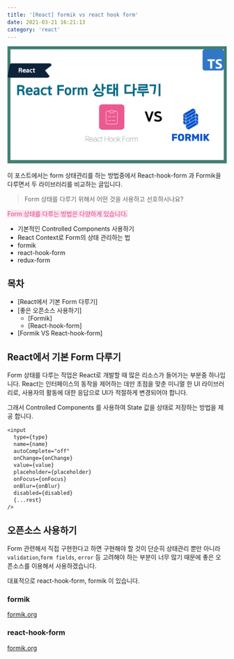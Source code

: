 ```yaml
---
title: '[React] formik vs react hook form'
date: 2021-03-21 16:21:13
category: 'react'
---
```


![img](./images/form/form.jpg)

이 포스트에서는 form 상태관리를 하는 방법중에서 React-hook-form 과 Formik을 다루면서 두 라이브러리를 비교하는 글입니다.

> Form 상태를 다루기 위해서 어떤 것을 사용하고 선호하시나요?

<span class="dash" style="background-color: #f3bed366;color: #e83e8c; text-decoration: dashed"> Form 상태를 다루는 방법은 다양하게 있습니다.
</span>

- 기본적인 Controlled Components 사용하기
- React Context로 Form의 상태 관리하는 법
- formik
- react-hook-form
- redux-form

## 목차

- [React에서 기본 Form 다루기]
- [좋은 오픈소스 사용하기]
  - [Formik]
  - [React-hook-form]
- [Formik VS React-hook-form]

## React에서 기본 Form 다루기

Form 상태를 다루는 작업은 React로 개발할 때 많은 리소스가 들어가는 부분중 하나입니다.
React는 인터페이스의 동작을 제어하는 ​​데만 초점을 맞춘 미니멀 한 UI 라이브러리로, 사용자의 활동에 대한 응답으로 UI가 적절하게 변경되어야 합니다.

그래서 Controlled Components 를 사용하여 State 값을 상태로 저장하는 방법을 제공 합니다.

```tsx
<input
  type={type}
  name={name}
  autoComplete="off"
  onChange={onChange}
  value={value}
  placeholder={placeholder}
  onFocus={onFocus}
  onBlur={onBlur}
  disabled={disabled}
  {...rest}
/>
```

## 오픈소스 사용하기

Form 관련해서 직접 구현한다고 하면 구현해야 할 것이 단순히 상태관리 뿐만 아니라 `validation`,`form fields`, `error` 등 고려해야 하는 부분이 너무 많기 때문에 좋은 오픈소스를 이용해서 사용하겠습니다.

대표적으로 react-hook-form, formik 이 있습니다.

### formik

[formik.org](https://formik.org/docs/overview)

### react-hook-form

[formik.org](https://formik.org/docs/overview)
